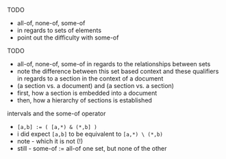
TODO
- all-of, none-of, some-of
- in regards to sets of elements
- point out the difficulty with some-of

TODO
- all-of, none-of, some-of in regards to the relationships between sets
- note the difference between this set based context and these qualifiers
  in regards to a section in the context of a document
- (a section vs. a document) and (a section vs. a section)
- first, how a section is embedded into a document
- then, how a hierarchy of sections is established

intervals and the some-of operator
- `[a,b] := ( [a,*) & (*,b] )`
- i did expect `[a,b]` to be equivalent to `[a,*) \ (*,b)`
- note - which it is not (!)
- still - some-of := all-of one set, but none of the other

